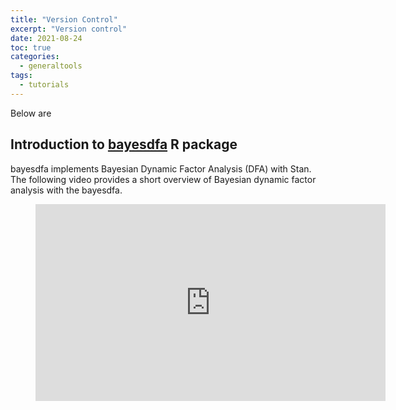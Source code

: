 ```yaml
---
title: "Version Control"
excerpt: "Version control"
date: 2021-08-24
toc: true
categories:
  - generaltools
tags:
  - tutorials
---
```


Below are 

## Introduction to [bayesdfa](https://fate-ewi.github.io/bayesdfa/) R package

bayesdfa implements Bayesian Dynamic Factor Analysis (DFA) with Stan. The following video provides a short overview of Bayesian dynamic factor analysis with the bayesdfa.

<figure class="video_container">
  <iframe width="560" height="315" src="https://www.youtube.com/embed/yTX7D8_Ad8g" frameborder="0" allowfullscreen="true"> </iframe>
</figure>

